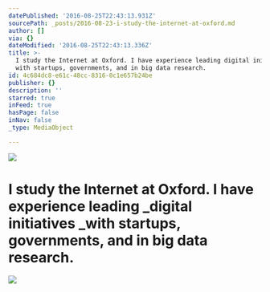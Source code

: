 ```yaml
---
datePublished: '2016-08-25T22:43:13.931Z'
sourcePath: _posts/2016-08-23-i-study-the-internet-at-oxford.md
author: []
via: {}
dateModified: '2016-08-25T22:43:13.336Z'
title: >-
  I study the Internet at Oxford. I have experience leading digital initiatives
  with startups, governments, and in big data research.
id: 4c684dc8-e61c-48cc-8316-0c1e657b24be
publisher: {}
description: ''
starred: true
inFeed: true
hasPage: false
inNav: false
_type: MediaObject

---
```

![](https://the-grid-user-content.s3-us-west-2.amazonaws.com/2a194ac8-fcf3-4add-862d-2d1db71ebef1.jpg)

# I study the Internet at Oxford. I have experience leading _digital initiatives _with startups, governments, and in big data research.
![](https://the-grid-user-content.s3-us-west-2.amazonaws.com/a5a5da93-9eb7-46fe-8909-293b19824812.jpg)